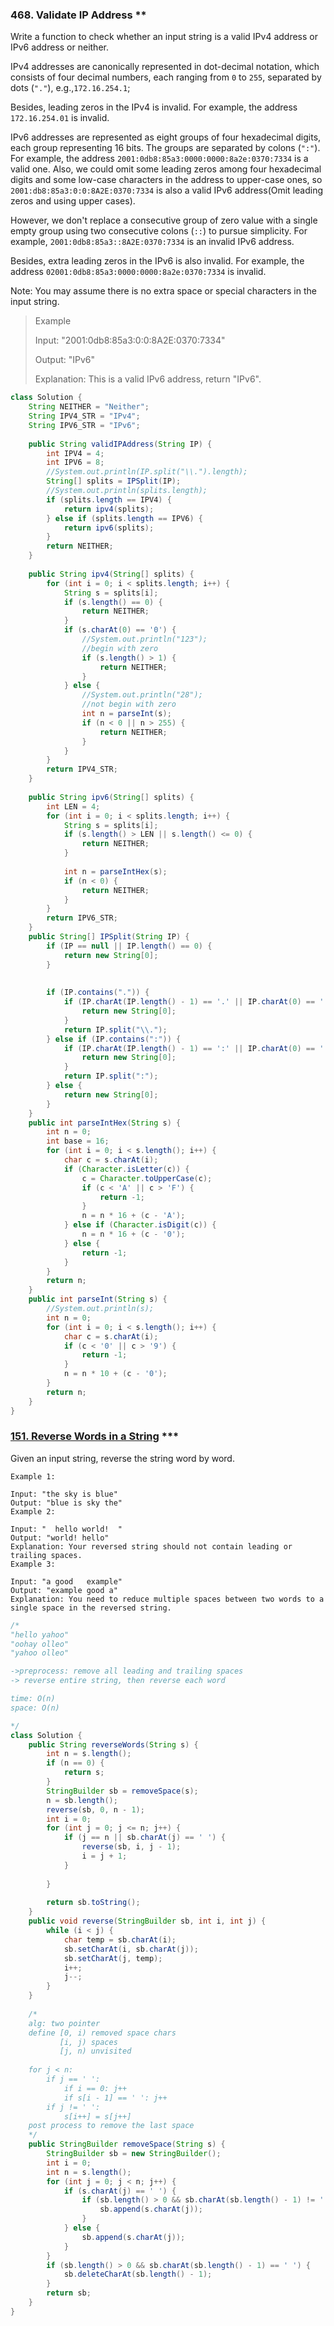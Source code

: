 
### 468. Validate IP Address  **
Write a function to check whether an input string is a valid IPv4 address or IPv6 address or neither.

IPv4 addresses are canonically represented in dot-decimal notation, which consists of four decimal numbers, each ranging from `0` to `255`, separated by dots (`"."`), e.g.,`172.16.254.1`;

Besides, leading zeros in the IPv4 is invalid. For example, the address `172.16.254.01` is invalid.

IPv6 addresses are represented as eight groups of four hexadecimal digits, each group representing 16 bits. The groups are separated by colons (`":"`). For example, the address `2001:0db8:85a3:0000:0000:8a2e:0370:7334` is a valid one. Also, we could omit some leading zeros among four hexadecimal digits and some low-case characters in the address to upper-case ones, so `2001:db8:85a3:0:0:8A2E:0370:7334` is also a valid IPv6 address(Omit leading zeros and using upper cases).

However, we don't replace a consecutive group of zero value with a single empty group using two consecutive colons (`::`) to pursue simplicity. For example, `2001:0db8:85a3::8A2E:0370:7334` is an invalid IPv6 address.

Besides, extra leading zeros in the IPv6 is also invalid. For example, the address `02001:0db8:85a3:0000:0000:8a2e:0370:7334` is invalid.

Note: You may assume there is no extra space or special characters in the input string.

> Example
>
> Input: "2001:0db8:85a3:0:0:8A2E:0370:7334"
>
> Output: "IPv6"
> 
> Explanation: This is a valid IPv6 address, return "IPv6".

```java
class Solution {
    String NEITHER = "Neither";
    String IPV4_STR = "IPv4";
    String IPV6_STR = "IPv6";
    
    public String validIPAddress(String IP) {
        int IPV4 = 4;
        int IPV6 = 8;
        //System.out.println(IP.split("\\.").length);
        String[] splits = IPSplit(IP);
        //System.out.println(splits.length);
        if (splits.length == IPV4) {
            return ipv4(splits);
        } else if (splits.length == IPV6) {
            return ipv6(splits);
        }
        return NEITHER;
    }
    
    public String ipv4(String[] splits) {
        for (int i = 0; i < splits.length; i++) {
            String s = splits[i];
            if (s.length() == 0) {
                return NEITHER;
            }
            if (s.charAt(0) == '0') {
                //System.out.println("123");
                //begin with zero
                if (s.length() > 1) {
                    return NEITHER;
                }
            } else {
                //System.out.println("28");
                //not begin with zero
                int n = parseInt(s);
                if (n < 0 || n > 255) {
                    return NEITHER;
                }
            }
        }
        return IPV4_STR;
    }
    
    public String ipv6(String[] splits) {
        int LEN = 4;
        for (int i = 0; i < splits.length; i++) {
            String s = splits[i];
            if (s.length() > LEN || s.length() <= 0) {
                return NEITHER;
            }
            
            int n = parseIntHex(s);
            if (n < 0) {
                return NEITHER;
            }
        }
        return IPV6_STR;
    }
    public String[] IPSplit(String IP) {
        if (IP == null || IP.length() == 0) {
            return new String[0];
        }
        
        
        if (IP.contains(".")) {
            if (IP.charAt(IP.length() - 1) == '.' || IP.charAt(0) == '.') {
                return new String[0];
            }
            return IP.split("\\.");
        } else if (IP.contains(":")) {
            if (IP.charAt(IP.length() - 1) == ':' || IP.charAt(0) == ':') {
                return new String[0];
            }
            return IP.split(":");
        } else {
            return new String[0];
        }
    }
    public int parseIntHex(String s) {
        int n = 0;
        int base = 16;
        for (int i = 0; i < s.length(); i++) {
            char c = s.charAt(i);
            if (Character.isLetter(c)) {
                c = Character.toUpperCase(c);
                if (c < 'A' || c > 'F') {
                    return -1;
                }
                n = n * 16 + (c - 'A');
            } else if (Character.isDigit(c)) {
                n = n * 16 + (c - '0');
            } else {
                return -1;
            }
        }
        return n;
    }
    public int parseInt(String s) {
        //System.out.println(s);
        int n = 0;
        for (int i = 0; i < s.length(); i++) {
            char c = s.charAt(i);
            if (c < '0' || c > '9') {
                return -1;
            }
            n = n * 10 + (c - '0');
        }
        return n;
    }
}
```

### [151. Reverse Words in a String](https://leetcode.com/problems/reverse-words-in-a-string/) ***
Given an input string, reverse the string word by word.

 
```
Example 1:

Input: "the sky is blue"
Output: "blue is sky the"
Example 2:

Input: "  hello world!  "
Output: "world! hello"
Explanation: Your reversed string should not contain leading or trailing spaces.
Example 3:

Input: "a good   example"
Output: "example good a"
Explanation: You need to reduce multiple spaces between two words to a single space in the reversed string.
```

```java
/*
"hello yahoo"
"oohay olleo"
"yahoo olleo"

->preprocess: remove all leading and trailing spaces
-> reverse entire string, then reverse each word

time: O(n)
space: O(n)

*/
class Solution {
    public String reverseWords(String s) {
        int n = s.length();
        if (n == 0) {
            return s;
        }
        StringBuilder sb = removeSpace(s);
        n = sb.length();
        reverse(sb, 0, n - 1);
        int i = 0;
        for (int j = 0; j <= n; j++) {
            if (j == n || sb.charAt(j) == ' ') {
                reverse(sb, i, j - 1);
                i = j + 1;
            }
            
        }
        
        return sb.toString();
    }
    public void reverse(StringBuilder sb, int i, int j) {
        while (i < j) {
            char temp = sb.charAt(i);
            sb.setCharAt(i, sb.charAt(j));
            sb.setCharAt(j, temp);
            i++;
            j--;
        }
    }
    
    /*
    alg: two pointer
    define [0, i) removed space chars
           [i, j) spaces
           [j, n) unvisited
    
    for j < n:
        if j == ' ':
            if i == 0: j++
            if s[i - 1] == ' ': j++
        if j != ' ':
            s[i++] = s[j++]
    post process to remove the last space
    */
    public StringBuilder removeSpace(String s) {
        StringBuilder sb = new StringBuilder();
        int i = 0;
        int n = s.length();
        for (int j = 0; j < n; j++) {
            if (s.charAt(j) == ' ') {
                if (sb.length() > 0 && sb.charAt(sb.length() - 1) != ' ') {
                    sb.append(s.charAt(j));
                }
            } else {
                sb.append(s.charAt(j));
            }
        }
        if (sb.length() > 0 && sb.charAt(sb.length() - 1) == ' ') {
            sb.deleteCharAt(sb.length() - 1);
        }
        return sb;
    }
}
```